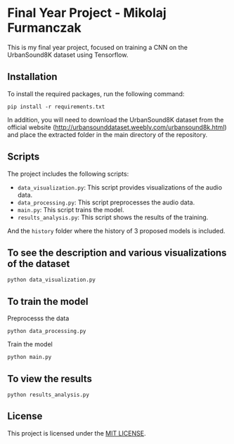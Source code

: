 # Final Year Project - Mikolaj Furmanczak

This is my final year project, focused on training a CNN on the UrbanSound8K dataset using Tensorflow. 


## Installation

To install the required packages, run the following command:

```
pip install -r requirements.txt
```

In addition, you will need to download the UrbanSound8K dataset from the official website (http://urbansounddataset.weebly.com/urbansound8k.html) and place the extracted folder in the main directory of the repository.


## Scripts

The project includes the following scripts:

- `data_visualization.py`: This script provides visualizations of the audio data.
- `data_processing.py`: This script preprocesses the audio data.
- `main.py`: This script trains the model.
- `results_analysis.py`: This script shows the results of the training.

And the `history` folder where the history of 3 proposed models is included.


## To see the description and various visualizations of the dataset
```
python data_visualization.py
```


## To train the model

Preprocesss the data
```
python data_processing.py
```

Train the model
```
python main.py
```

## To view the results
```
python results_analysis.py
```

## License

This project is licensed under the [MIT LICENSE](LICENSE.md).
